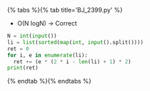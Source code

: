 {% tabs %}{% tab title='BJ_2399.py' %}

* O(N logN) → Correct

```py
N = int(input())
li = list(sorted(map(int, input().split())))
ret = 0
for i, e in enumerate(li):
  ret += (e * (2 * i - len(li) + 1) * 2)
print(ret)
```

{% endtab %}{% endtabs %}
